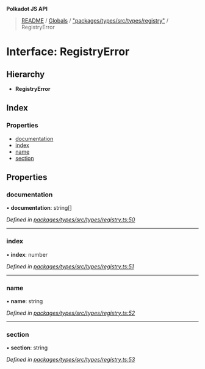**Polkadot JS API**

> [README](../README.md) / [Globals](../globals.md) / ["packages/types/src/types/registry"](../modules/_packages_types_src_types_registry_.md) / RegistryError

# Interface: RegistryError

## Hierarchy

* **RegistryError**

## Index

### Properties

* [documentation](_packages_types_src_types_registry_.registryerror.md#documentation)
* [index](_packages_types_src_types_registry_.registryerror.md#index)
* [name](_packages_types_src_types_registry_.registryerror.md#name)
* [section](_packages_types_src_types_registry_.registryerror.md#section)

## Properties

### documentation

•  **documentation**: string[]

*Defined in [packages/types/src/types/registry.ts:50](https://github.com/polkadot-js/api/blob/27c58b930/packages/types/src/types/registry.ts#L50)*

___

### index

•  **index**: number

*Defined in [packages/types/src/types/registry.ts:51](https://github.com/polkadot-js/api/blob/27c58b930/packages/types/src/types/registry.ts#L51)*

___

### name

•  **name**: string

*Defined in [packages/types/src/types/registry.ts:52](https://github.com/polkadot-js/api/blob/27c58b930/packages/types/src/types/registry.ts#L52)*

___

### section

•  **section**: string

*Defined in [packages/types/src/types/registry.ts:53](https://github.com/polkadot-js/api/blob/27c58b930/packages/types/src/types/registry.ts#L53)*
